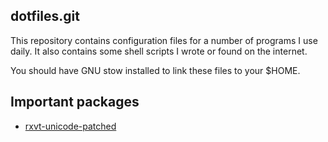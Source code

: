 dotfiles.git
-----
This repository contains configuration files for a number of programs
I use daily. It also contains some shell scripts I wrote or found on
the internet.

You should have GNU stow installed to link these files to your $HOME.

Important packages
-----
* [rxvt-unicode-patched](https://aur.archlinux.org/packages/rxvt-unicode-patched)
